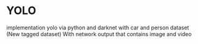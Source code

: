 # YOLO
implementation yolo via python and darknet with car and person dataset (New tagged dataset)
With network output that contains image and video
